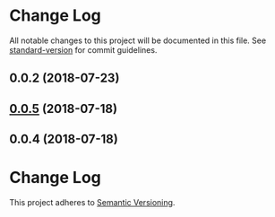 # Change Log

All notable changes to this project will be documented in this file. See [standard-version](https://github.com/conventional-changelog/standard-version) for commit guidelines.

<a name="0.0.2"></a>
## 0.0.2 (2018-07-23)



<a name="0.0.5"></a>
## [0.0.5](https://github.com/jiubao/postcss-border-spread/compare/v0.0.4...v0.0.5) (2018-07-18)



<a name="0.0.4"></a>
## 0.0.4 (2018-07-18)



# Change Log
This project adheres to [Semantic Versioning](http://semver.org/).

